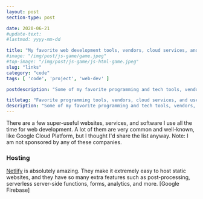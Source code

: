 ```yaml
---
layout: post
section-type: post

date: 2020-06-21
#update-text: 
#lastmod: yyyy-mm-dd

title: "My favorite web development tools, vendors, cloud services, and useful websites"
#image: "/img/post/js-game/game.jpeg"
#top-image: "/img/post/js-game/js-html-game.jpeg"
slug: "links"
category: "code"
tags: [ 'code', 'project', 'web-dev' ]

postdescription: "Some of my favorite programming and tech tools, vendors, cloud providers and services, and useful websites."

titletag: "Favorite programming tools, vendors, cloud services, and useful websites"
description: "Some of my favorite programming and tech tools, vendors, cloud providers and services, and useful websites."
---
```


There are a few super-useful websites, services, and software I use all the time for web development. A lot of them are very common and well-known, like Google Cloud Platform, but I thought I'd share the list anyway. Note: I am not sponsored by any of these companies.

### Hosting

[Netlify](https://www.netlify.com/) is absolutely amazing. They make it extremely easy to host static websites, and they have so many extra features such as post-processing, serverless server-side functions, forms, analytics, and more.
[Google Firebase]
